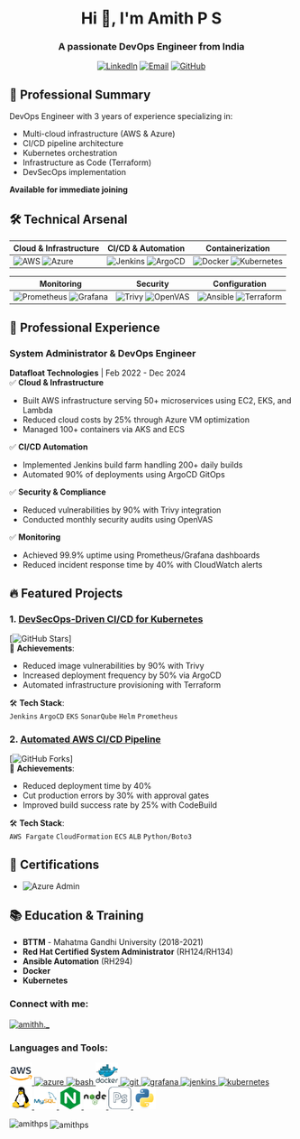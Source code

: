 <div align="center">
  
 <h1 align="center">Hi 👋, I'm Amith P S</h1>
<h3 align="center">A passionate DevOps Engineer from India</h3>

  [![LinkedIn](https://img.shields.io/badge/LinkedIn-AMITH_PS-blue?style=for-the-badge&logo=linkedin)](linkedin.com/in/amithps/)
  [![Email](https://img.shields.io/badge/Email-amithps0%40gmail.com-red?style=for-the-badge&logo=gmail)](mailto:amithps0@gmail.com)
  [![GitHub](https://img.shields.io/badge/GitHub-amithps-black?style=for-the-badge&logo=github)](https://github.com/amithps)
</div>

## 🚀 Professional Summary
DevOps Engineer with 3 years of experience specializing in:
- Multi-cloud infrastructure (AWS & Azure)
- CI/CD pipeline architecture
- Kubernetes orchestration
- Infrastructure as Code (Terraform)
- DevSecOps implementation

**Available for immediate joining**

## 🛠️ Technical Arsenal

| **Cloud & Infrastructure** | **CI/CD & Automation**       | **Containerization**         |
|-----------------------------|------------------------------|-------------------------------|
| ![AWS](https://img.shields.io/badge/AWS-Expert-FF9900) ![Azure](https://img.shields.io/badge/Azure-Expert-0089D6) | ![Jenkins](https://img.shields.io/badge/Jenkins-CI/CD-D24939) ![ArgoCD](https://img.shields.io/badge/ArgoCD-GitOps-EF7B4D) | ![Docker](https://img.shields.io/badge/Docker-Containerization-2496ED) ![Kubernetes](https://img.shields.io/badge/Kubernetes-Orchestration-326CE5) |

| **Monitoring**              | **Security**                 | **Configuration**            |
|-----------------------------|------------------------------|-------------------------------|
| ![Prometheus](https://img.shields.io/badge/Prometheus-Monitoring-E6522C) ![Grafana](https://img.shields.io/badge/Grafana-Visualization-F46800) | ![Trivy](https://img.shields.io/badge/Trivy-Vulnerability_Scanning-1904DA) ![OpenVAS](https://img.shields.io/badge/OpenVAS-Security_Scans-32CD32) | ![Ansible](https://img.shields.io/badge/Ansible-Automation-EE0000) ![Terraform](https://img.shields.io/badge/Terraform-IaC-7B42BC) |

## 💼 Professional Experience

### **System Administrator & DevOps Engineer**  
**Datafloat Technologies** | Feb 2022 - Dec 2024  
✅ **Cloud & Infrastructure**  
- Built AWS infrastructure serving 50+ microservices using EC2, EKS, and Lambda
- Reduced cloud costs by 25% through Azure VM optimization
- Managed 100+ containers via AKS and ECS

✅ **CI/CD Automation**  
- Implemented Jenkins build farm handling 200+ daily builds
- Automated 90% of deployments using ArgoCD GitOps

✅ **Security & Compliance**  
- Reduced vulnerabilities by 90% with Trivy integration
- Conducted monthly security audits using OpenVAS

✅ **Monitoring**  
- Achieved 99.9% uptime using Prometheus/Grafana dashboards
- Reduced incident response time by 40% with CloudWatch alerts

## 🔥 Featured Projects

### 1. [DevSecOps-Driven CI/CD for Kubernetes](https://github.com/amithps/RedditClone.git)
[![GitHub Stars](https://img.shields.io/github/stars/amithps/project1?style=social)]  
🚀 **Achievements**:
- Reduced image vulnerabilities by 90% with Trivy
- Increased deployment frequency by 50% via ArgoCD
- Automated infrastructure provisioning with Terraform

🛠️ **Tech Stack**:  
`Jenkins` `ArgoCD` `EKS` `SonarQube` `Helm` `Prometheus`

### 2. [Automated AWS CI/CD Pipeline](https://github.com/amithps/AutomateAWSPipeline.git)
[![GitHub Forks](https://img.shields.io/github/forks/amithps/project2?style=social)]  
🚀 **Achievements**:
- Reduced deployment time by 40%
- Cut production errors by 30% with approval gates
- Improved build success rate by 25% with CodeBuild

🛠️ **Tech Stack**:  
`AWS Fargate` `CloudFormation` `ECS` `ALB` `Python/Boto3`

## 📜 Certifications
- ![Azure Admin](https://img.shields.io/badge/Microsoft-Azure_Administrator_Associate-0089D6)

## 📚 Education & Training
- **BTTM** - Mahatma Gandhi University (2018-2021)
- **Red Hat Certified System Administrator** (RH124/RH134)
- **Ansible Automation** (RH294)
- **Docker**
- **Kubernetes**

<h3 align="left">Connect with me:</h3>
<p align="left">
<a href="https://instagram.com/amithh._" target="blank"><img align="center" src="https://raw.githubusercontent.com/rahuldkjain/github-profile-readme-generator/master/src/images/icons/Social/instagram.svg" alt="amithh._" height="30" width="40" /></a>
</p>

<h3 align="left">Languages and Tools:</h3>
<p align="left"> <a href="https://aws.amazon.com" target="_blank" rel="noreferrer"> <img src="https://raw.githubusercontent.com/devicons/devicon/master/icons/amazonwebservices/amazonwebservices-original-wordmark.svg" alt="aws" width="40" height="40"/> </a> <a href="https://azure.microsoft.com/en-in/" target="_blank" rel="noreferrer"> <img src="https://www.vectorlogo.zone/logos/microsoft_azure/microsoft_azure-icon.svg" alt="azure" width="40" height="40"/> </a> <a href="https://www.gnu.org/software/bash/" target="_blank" rel="noreferrer"> <img src="https://www.vectorlogo.zone/logos/gnu_bash/gnu_bash-icon.svg" alt="bash" width="40" height="40"/> </a> <a href="https://www.docker.com/" target="_blank" rel="noreferrer"> <img src="https://raw.githubusercontent.com/devicons/devicon/master/icons/docker/docker-original-wordmark.svg" alt="docker" width="40" height="40"/> </a> <a href="https://git-scm.com/" target="_blank" rel="noreferrer"> <img src="https://www.vectorlogo.zone/logos/git-scm/git-scm-icon.svg" alt="git" width="40" height="40"/> </a> <a href="https://grafana.com" target="_blank" rel="noreferrer"> <img src="https://www.vectorlogo.zone/logos/grafana/grafana-icon.svg" alt="grafana" width="40" height="40"/> </a> <a href="https://www.jenkins.io" target="_blank" rel="noreferrer"> <img src="https://www.vectorlogo.zone/logos/jenkins/jenkins-icon.svg" alt="jenkins" width="40" height="40"/> </a> <a href="https://kubernetes.io" target="_blank" rel="noreferrer"> <img src="https://www.vectorlogo.zone/logos/kubernetes/kubernetes-icon.svg" alt="kubernetes" width="40" height="40"/> </a> <a href="https://www.linux.org/" target="_blank" rel="noreferrer"> <img src="https://raw.githubusercontent.com/devicons/devicon/master/icons/linux/linux-original.svg" alt="linux" width="40" height="40"/> </a> <a href="https://www.mysql.com/" target="_blank" rel="noreferrer"> <img src="https://raw.githubusercontent.com/devicons/devicon/master/icons/mysql/mysql-original-wordmark.svg" alt="mysql" width="40" height="40"/> </a> <a href="https://www.nginx.com" target="_blank" rel="noreferrer"> <img src="https://raw.githubusercontent.com/devicons/devicon/master/icons/nginx/nginx-original.svg" alt="nginx" width="40" height="40"/> </a> <a href="https://nodejs.org" target="_blank" rel="noreferrer"> <img src="https://raw.githubusercontent.com/devicons/devicon/master/icons/nodejs/nodejs-original-wordmark.svg" alt="nodejs" width="40" height="40"/> </a> <a href="https://www.photoshop.com/en" target="_blank" rel="noreferrer"> <img src="https://raw.githubusercontent.com/devicons/devicon/master/icons/photoshop/photoshop-line.svg" alt="photoshop" width="40" height="40"/> </a> <a href="https://www.python.org" target="_blank" rel="noreferrer"> <img src="https://raw.githubusercontent.com/devicons/devicon/master/icons/python/python-original.svg" alt="python" width="40" height="40"/> </a> </p>

<p><img align="left" src="https://github-readme-stats.vercel.app/api/top-langs?username=amithps&show_icons=true&locale=en&layout=compact" alt="amithps" /></p>

<p>&nbsp;<img align="center" src="https://github-readme-streak-stats.herokuapp.com/?user=amithps&show_icons=true&locale=en" alt="amithps" /></p>
